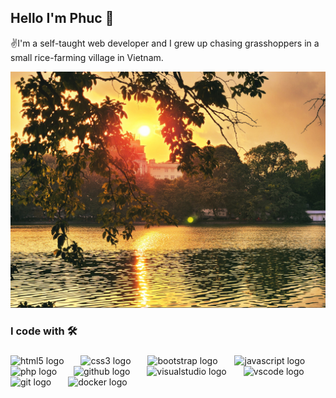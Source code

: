 <h2 align="left">Hello I'm Phuc 👋 </h2>
<p align="left">✌️I'm a self-taught web developer and I grew up chasing grasshoppers in a small rice-farming village in Vietnam.</p>

<img src = "./images/bia.jpg">
<h3 align="left">I code with 🛠️</h3>

###
<div align="left">
  <img src="https://cdn.simpleicons.org/html5/E34F26" height="40" alt="html5 logo"  />
  <img width="19" />
  <img src="https://cdn.simpleicons.org/css3/1572B6" height="40" alt="css3 logo"  />
  <img width="19" />
  <img src="https://cdn.simpleicons.org/bootstrap/7952B3" height="40" alt="bootstrap logo"  />
  <img width="19" />
  <img src="https://cdn.simpleicons.org/javascript/F7DF1E" height="40" alt="javascript logo"  />
  <img width="19" />
  <img src="https://cdn.simpleicons.org/php/F7DF1E" height="40" alt="php logo"  />
  <img width="19" />
    <img src="https://cdn.simpleicons.org/github/5C2D91" height="40" alt="github logo"  />
  <img width="19" />
   <img src="https://cdn.simpleicons.org/visualstudio/5C2D91" height="40" alt="visualstudio logo"  />
  <img width="19" />
  <img src="https://cdn.simpleicons.org/visualstudiocode/007ACC" height="40" alt="vscode logo"  />
  <img width="19" />
  <img src="https://cdn.jsdelivr.net/gh/devicons/devicon/icons/git/git-original.svg" height="40" alt="git logo"  />
   <img width="19" />
  <img src="https://cdn.jsdelivr.net/gh/devicons/devicon/icons/docker/docker-original.svg" height="40" alt="docker logo"  />
   <img width="19" />
</div>
